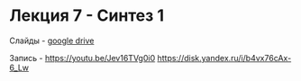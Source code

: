 # Лекция 7 - Синтез 1

Слайды - [google drive](https://docs.google.com/presentation/d/1PRTICcaF2TWxlq19aiSHEr4Cn3NVhE2-4dm39u6bbOw/edit?usp=sharing)

Запись - https://youtu.be/Jev16TVg0i0 https://disk.yandex.ru/i/b4vx76cAx-6_Lw
